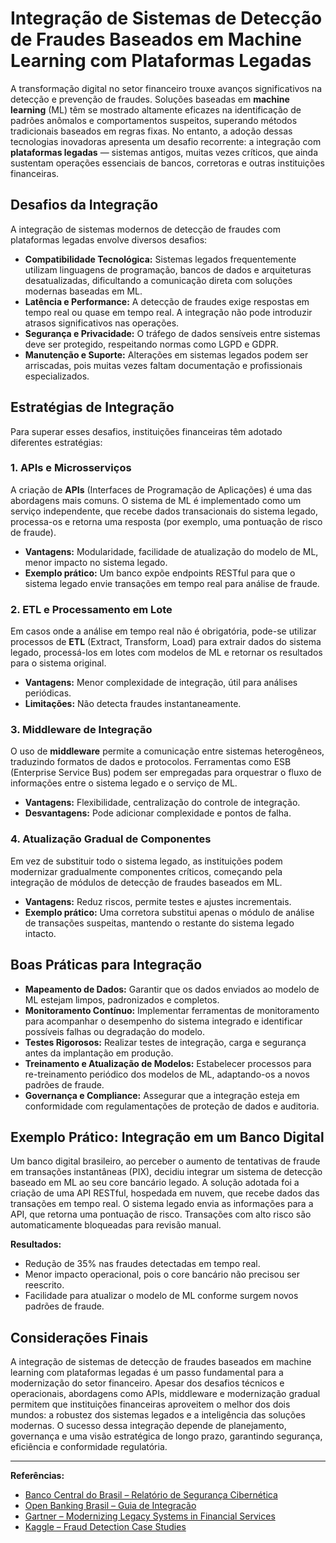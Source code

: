 # Integração de Sistemas de Detecção de Fraudes Baseados em Machine Learning com Plataformas Legadas

A transformação digital no setor financeiro trouxe avanços significativos na detecção e prevenção de fraudes. Soluções baseadas em **machine learning** (ML) têm se mostrado altamente eficazes na identificação de padrões anômalos e comportamentos suspeitos, superando métodos tradicionais baseados em regras fixas. No entanto, a adoção dessas tecnologias inovadoras apresenta um desafio recorrente: a integração com **plataformas legadas** — sistemas antigos, muitas vezes críticos, que ainda sustentam operações essenciais de bancos, corretoras e outras instituições financeiras.

## Desafios da Integração

A integração de sistemas modernos de detecção de fraudes com plataformas legadas envolve diversos desafios:

- **Compatibilidade Tecnológica:** Sistemas legados frequentemente utilizam linguagens de programação, bancos de dados e arquiteturas desatualizadas, dificultando a comunicação direta com soluções modernas baseadas em ML.
- **Latência e Performance:** A detecção de fraudes exige respostas em tempo real ou quase em tempo real. A integração não pode introduzir atrasos significativos nas operações.
- **Segurança e Privacidade:** O tráfego de dados sensíveis entre sistemas deve ser protegido, respeitando normas como LGPD e GDPR.
- **Manutenção e Suporte:** Alterações em sistemas legados podem ser arriscadas, pois muitas vezes faltam documentação e profissionais especializados.

## Estratégias de Integração

Para superar esses desafios, instituições financeiras têm adotado diferentes estratégias:

### 1. **APIs e Microsserviços**

A criação de **APIs** (Interfaces de Programação de Aplicações) é uma das abordagens mais comuns. O sistema de ML é implementado como um serviço independente, que recebe dados transacionais do sistema legado, processa-os e retorna uma resposta (por exemplo, uma pontuação de risco de fraude).

- **Vantagens:** Modularidade, facilidade de atualização do modelo de ML, menor impacto no sistema legado.
- **Exemplo prático:** Um banco expõe endpoints RESTful para que o sistema legado envie transações em tempo real para análise de fraude.

### 2. **ETL e Processamento em Lote**

Em casos onde a análise em tempo real não é obrigatória, pode-se utilizar processos de **ETL** (Extract, Transform, Load) para extrair dados do sistema legado, processá-los em lotes com modelos de ML e retornar os resultados para o sistema original.

- **Vantagens:** Menor complexidade de integração, útil para análises periódicas.
- **Limitações:** Não detecta fraudes instantaneamente.

### 3. **Middleware de Integração**

O uso de **middleware** permite a comunicação entre sistemas heterogêneos, traduzindo formatos de dados e protocolos. Ferramentas como ESB (Enterprise Service Bus) podem ser empregadas para orquestrar o fluxo de informações entre o sistema legado e o serviço de ML.

- **Vantagens:** Flexibilidade, centralização do controle de integração.
- **Desvantagens:** Pode adicionar complexidade e pontos de falha.

### 4. **Atualização Gradual de Componentes**

Em vez de substituir todo o sistema legado, as instituições podem modernizar gradualmente componentes críticos, começando pela integração de módulos de detecção de fraudes baseados em ML.

- **Vantagens:** Reduz riscos, permite testes e ajustes incrementais.
- **Exemplo prático:** Uma corretora substitui apenas o módulo de análise de transações suspeitas, mantendo o restante do sistema legado intacto.

## Boas Práticas para Integração

- **Mapeamento de Dados:** Garantir que os dados enviados ao modelo de ML estejam limpos, padronizados e completos.
- **Monitoramento Contínuo:** Implementar ferramentas de monitoramento para acompanhar o desempenho do sistema integrado e identificar possíveis falhas ou degradação do modelo.
- **Testes Rigorosos:** Realizar testes de integração, carga e segurança antes da implantação em produção.
- **Treinamento e Atualização de Modelos:** Estabelecer processos para re-treinamento periódico dos modelos de ML, adaptando-os a novos padrões de fraude.
- **Governança e Compliance:** Assegurar que a integração esteja em conformidade com regulamentações de proteção de dados e auditoria.

## Exemplo Prático: Integração em um Banco Digital

Um banco digital brasileiro, ao perceber o aumento de tentativas de fraude em transações instantâneas (PIX), decidiu integrar um sistema de detecção baseado em ML ao seu core bancário legado. A solução adotada foi a criação de uma API RESTful, hospedada em nuvem, que recebe dados das transações em tempo real. O sistema legado envia as informações para a API, que retorna uma pontuação de risco. Transações com alto risco são automaticamente bloqueadas para revisão manual.

**Resultados:**
- Redução de 35% nas fraudes detectadas em tempo real.
- Menor impacto operacional, pois o core bancário não precisou ser reescrito.
- Facilidade para atualizar o modelo de ML conforme surgem novos padrões de fraude.

## Considerações Finais

A integração de sistemas de detecção de fraudes baseados em machine learning com plataformas legadas é um passo fundamental para a modernização do setor financeiro. Apesar dos desafios técnicos e operacionais, abordagens como APIs, middleware e modernização gradual permitem que instituições financeiras aproveitem o melhor dos dois mundos: a robustez dos sistemas legados e a inteligência das soluções modernas. O sucesso dessa integração depende de planejamento, governança e uma visão estratégica de longo prazo, garantindo segurança, eficiência e conformidade regulatória.

---

**Referências:**
- [Banco Central do Brasil – Relatório de Segurança Cibernética](https://www.bcb.gov.br/)
- [Open Banking Brasil – Guia de Integração](https://openbanking-brasil.github.io/)
- [Gartner – Modernizing Legacy Systems in Financial Services](https://www.gartner.com/en/insights/financial-services)
- [Kaggle – Fraud Detection Case Studies](https://www.kaggle.com/competitions/ieee-fraud-detection)